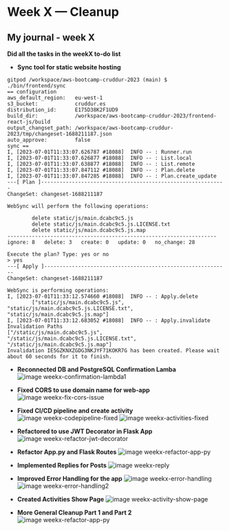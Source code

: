 # Week X — Cleanup
## My journal - week X

**Did all the tasks in the weekX to-do list**
-  **Sync tool for static website hosting**
```
gitpod /workspace/aws-bootcamp-cruddur-2023 (main) $ ./bin/frontend/sync 
== configuration
aws_default_region:   eu-west-1
s3_bucket:            cruddur.es
distribution_id:      E175D38K2F1UD9
build_dir:            /workspace/aws-bootcamp-cruddur-2023/frontend-react-js/build
output_changset_path: /workspace/aws-bootcamp-cruddur-2023/tmp/changeset-1688211187.json
auto_approve:         false
sync ==
I, [2023-07-01T11:33:07.626787 #18088]  INFO -- : Runner.run
I, [2023-07-01T11:33:07.626877 #18088]  INFO -- : List.local
I, [2023-07-01T11:33:07.638877 #18088]  INFO -- : List.remote
I, [2023-07-01T11:33:07.847112 #18088]  INFO -- : Plan.delete
I, [2023-07-01T11:33:07.847285 #18088]  INFO -- : Plan.create_update
---[ Plan ]------------------------------------------------------------
ChangeSet: changeset-1688211187

WebSync will perform the following operations:

        delete static/js/main.dcabc9c5.js
        delete static/js/main.dcabc9c5.js.LICENSE.txt
        delete static/js/main.dcabc9c5.js.map
--------------------------------------------------------------------
ignore: 8   delete: 3   create: 0   update: 0   no_change: 28

Execute the plan? Type: yes or no
> yes
---[ Apply ]------------------------------------------------------------
ChangeSet: changeset-1688211187

WebSync is performing operations:
I, [2023-07-01T11:33:12.574660 #18088]  INFO -- : Apply.delete
        ["static/js/main.dcabc9c5.js", "static/js/main.dcabc9c5.js.LICENSE.txt", "static/js/main.dcabc9c5.js.map"]
I, [2023-07-01T11:33:12.683052 #18088]  INFO -- : Apply.invalidate
Invalidation Paths
["/static/js/main.dcabc9c5.js", "/static/js/main.dcabc9c5.js.LICENSE.txt", "/static/js/main.dcabc9c5.js.map"]
Invalidation IE5GZKNXZGDG3NKJYF71KOKR7G has been created. Please wait about 60 seconds for it to finish.
```

- **Reconnected DB and PostgreSQL Confirmation Lamba**
![image weekx-confirmation-lambda1](./images/weekx-confirmation-lambda1.jpg)

- **Fixed CORS to use domain name for web-app**
![image weekx-fix-cors-issue](./images/weekx-fix-cors-issue.png)

- **Fixed CI/CD pipeline and create activity**	
![image weekx-codepipeline-fixed](./images/weekx-codepipeline-fixed.png)
![image weekx-activities-fixed](./images/weekx-activities-fixed.png)

- **Refactored to use JWT Decorator in Flask App**
![image weekx-refactor-jwt-decorator](./images/weekx-refactor-jwt-decorator.png)

- **Refactor App.py and Flask Routes**
![image weekx-refactor-app-py](./images/weekx-refactor-app-py.png)

- **Implemented Replies for Posts**
![image weekx-reply](./images/weekx-reply.png)

- **Improved Error Handling for the app**
![image weekx-error-handling](./images/weekx-error-handling.png)
![image weekx-error-handling2](./images/weekx-error-handling2.png)

- **Created Activities Show Page**
![image weekx-activity-show-page](./images/weekx-activity-show-page.png)

- **More General Cleanup Part 1 and Part 2**
![image weekx-refactor-app-py](./images/weekx-refactor-app-py.png)
